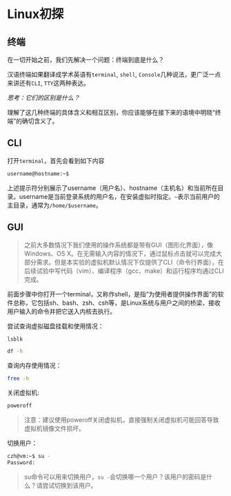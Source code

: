 # Linux初探


## 终端

在一切开始之前，我们先解决一个问题：终端到底是什么？

汉语终端如果翻译成学术英语有`terminal`, `shell`, `Console`几种说法，更广泛一点来讲还有`CLI`, `TTY`这两种表达。

*思考：它们的区别是什么？*

理解了这几种终端的具体含义和相互区别，你应该能够在接下来的语境中明晓“终端”的确切含义了。

## CLI

打开`terminal`，首先会看到如下内容

```sh
username@hostname:~$
```

上述提示符分别展示了username（用户名）、hostname（主机名）和当前所在目录。username是当前登录系统的用户名，在安装虚拟时指定。`~`表示当前用户的主目录，通常为`/home/$username`。

## GUI

> 之前大多数情况下我们使用的操作系统都是带有GUI（图形化界面），像Windows、OS X。在无需输入内容的情况下，通过鼠标点击就可以完成大部分需求。但是本实验的虚拟机默认情况下仅提供了CLI（命令行界面），在后续试验中写代码（vim）、编译程序（gcc、make）和运行程序均通过CLI完成。

前面步骤中你打开一个terminal，又称作shell，是指“为使用者提供操作界面”的软件总称，它包括sh、bash、zsh、csh等，是Linux系统与用户之间的桥梁，接收用户输入的命令并把它送入内核去执行。

尝试查询虚拟磁盘挂载和使用情况：

```sh
lsblk

df -h
```

查询内存使用情况：

```sh
free -h
```

关闭虚拟机:

```sh
poweroff
```

> 注意：建议使用poweroff关闭虚拟机，直接强制关闭虚拟机可能回答导致虚拟机镜像文件损坏。

切换用户：

```sh
czh@vm:~$ su -
Password:
```

> su命令可以用来切换用户，`su -`会切换哪一个用户？该用户的密码是什么？请尝试切换到该用户。


